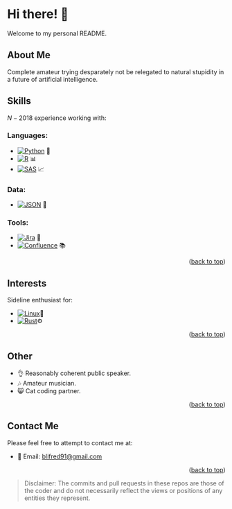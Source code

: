 # Hi there! 👋

Welcome to my personal README. 

## About Me

Complete amateur trying desparately not be relegated to natural stupidity in a future of artificial intelligence.

## Skills
$N - 2018$ experience working with:

### **Languages**: 
* [![Python][Python-shield]][Python-url] 🐍
* [![R][R-shield]][R-url] 📊
* [![SAS][SAS-shield]][SAS-url] 📈
### **Data**:
* [![JSON][JSON-shield]][JSON-url] 📝
### **Tools**:
* [![Jira][Jira-shield]][Jira-url] 🚀
* [![Confluence][Confluence-shield]][Confluence-url] 📚

<p align="right">(<a href="#readme-top">back to top</a>)</p>

## Interests

Sideline enthusiast for:

* [![Linux][Linux-shield]][Linux-url]🐧
* [![Rust][Rust-shield]][Rust-url]⚙️

<p align="right">(<a href="#readme-top">back to top</a>)</p>

## Other

- 👌 Reasonably coherent public speaker.
- 🎶 Amateur musician.
- 😸 Cat coding partner.

<p align="right">(<a href="#readme-top">back to top</a>)</p>

## Contact Me
Please feel free to attempt to contact me at:
- 📧 Email: [blifred91@gmail.com](mailto:blifred91@gmail.com)

<p align="right">(<a href="#readme-top">back to top</a>)</p>

> Disclaimer: The commits and pull requests in these repos are those of the coder and do not necessarily reflect the views or positions of any entities they represent.
<!-- Accentuating the allure with slick shields -->
[Python-shield]: https://img.shields.io/badge/Python-Dancing%20with%20Code-blue?style=flat-square&logo=python
[Python-url]: https://www.python.org/
[R-shield]: https://img.shields.io/badge/-R-green?style=flat-square&logo=r
[R-url]: https://www.r-project.org/
[SAS-shield]: https://img.shields.io/badge/-SAS-orange?style=flat-square&logo=sas
[SAS-url]: https://www.sas.com/
[JSON-shield]: https://img.shields.io/badge/-JSON-yellow?style=flat-square&logo=json
[JSON-url]: https://www.json.org/
[Jira-shield]: https://img.shields.io/badge/-Jira-blue?style=flat-square&logo=jira%20software
[Jira-url]: https://www.atlassian.com/software/jira
[Confluence-shield]: https://img.shields.io/badge/-Confluence-yellow?style=flat-square&logo=confluence
[Confluence-url]: https://www.atlassian.com/software/confluence
[Linux-shield]: https://img.shields.io/badge/-Linux-yellow?style=flat-square&logo=linux
[Linux-url]: https://www.linux.org/
[Rust-shield]: https://img.shields.io/badge/-Rust-orange?style=flat-square&logo=rust
[Rust-url]: https://www.rust-lang.org/
